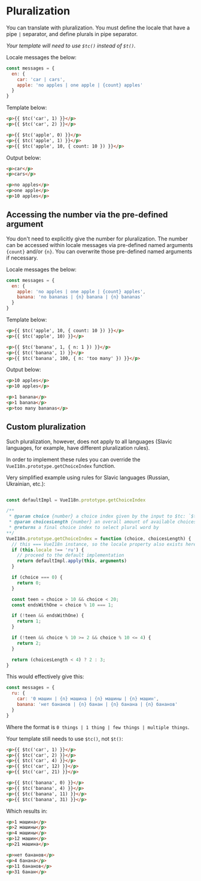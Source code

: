 # Pluralization

You can translate with pluralization. You must define the locale that have a pipe `|` separator, and define plurals in pipe separator.

*Your template will need to use `$tc()` instead of `$t()`.*

Locale messages the below:

```js
const messages = {
  en: {
    car: 'car | cars',
    apple: 'no apples | one apple | {count} apples'
  }
}
```

Template below:

```html
<p>{{ $tc('car', 1) }}</p>
<p>{{ $tc('car', 2) }}</p>

<p>{{ $tc('apple', 0) }}</p>
<p>{{ $tc('apple', 1) }}</p>
<p>{{ $tc('apple', 10, { count: 10 }) }}</p>
```

Output below:

```html
<p>car</p>
<p>cars</p>

<p>no apples</p>
<p>one apple</p>
<p>10 apples</p>
```

## Accessing the number via the pre-defined argument

You don't need to explicitly give the number for pluralization.
The number can be accessed within locale messages via pre-defined named arguments `{count}` and/or `{n}`.
You can overwrite those pre-defined named arguments if necessary.

Locale messages the below:

```js
const messages = {
  en: {
    apple: 'no apples | one apple | {count} apples',
    banana: 'no bananas | {n} banana | {n} bananas'
  }
}
```

Template below:

```html
<p>{{ $tc('apple', 10, { count: 10 }) }}</p>
<p>{{ $tc('apple', 10) }}</p>

<p>{{ $tc('banana', 1, { n: 1 }) }}</p>
<p>{{ $tc('banana', 1) }}</p>
<p>{{ $tc('banana', 100, { n: 'too many' }) }}</p>
```

Output below:

```html
<p>10 apples</p>
<p>10 apples</p>

<p>1 banana</p>
<p>1 banana</p>
<p>too many bananas</p>
```


## Custom pluralization

Such pluralization, however, does not apply to all languages (Slavic languages, for example, have different pluralization rules).

In order to implement these rules you can override the `VueI18n.prototype.getChoiceIndex` function.

Very simplified example using rules for Slavic languages (Russian, Ukrainian, etc.):
```js

const defaultImpl = VueI18n.prototype.getChoiceIndex

/**
 * @param choice {number} a choice index given by the input to $tc: `$tc('path.to.rule', choiceIndex)`
 * @param choicesLength {number} an overall amount of available choices
 * @returns a final choice index to select plural word by
**/
VueI18n.prototype.getChoiceIndex = function (choice, choicesLength) {
  // this === VueI18n instance, so the locale property also exists here
  if (this.locale !== 'ru') {
    // proceed to the default implementation
    return defaultImpl.apply(this, arguments)
  }

  if (choice === 0) {
    return 0;
  }

  const teen = choice > 10 && choice < 20;
  const endsWithOne = choice % 10 === 1;

  if (!teen && endsWithOne) {
    return 1;
  }

  if (!teen && choice % 10 >= 2 && choice % 10 <= 4) {
    return 2;
  }

  return (choicesLength < 4) ? 2 : 3;
}
```

This would effectively give this:


```javascript
const messages = {
  ru: {
    car: '0 машин | {n} машина | {n} машины | {n} машин',
    banana: 'нет бананов | {n} банан | {n} банана | {n} бананов'
  }
}
```
Where the format is `0 things | 1 thing | few things | multiple things`.

Your template still needs to use `$tc()`, not `$t()`:

```html
<p>{{ $tc('car', 1) }}</p>
<p>{{ $tc('car', 2) }}</p>
<p>{{ $tc('car', 4) }}</p>
<p>{{ $tc('car', 12) }}</p>
<p>{{ $tc('car', 21) }}</p>

<p>{{ $tc('banana', 0) }}</p>
<p>{{ $tc('banana', 4) }}</p>
<p>{{ $tc('banana', 11) }}</p>
<p>{{ $tc('banana', 31) }}</p>
```

Which results in:

```html
<p>1 машина</p>
<p>2 машины</p>
<p>4 машины</p>
<p>12 машин</p>
<p>21 машина</p>

<p>нет бананов</p>
<p>4 банана</p>
<p>11 бананов</p>
<p>31 банан</p>
```
